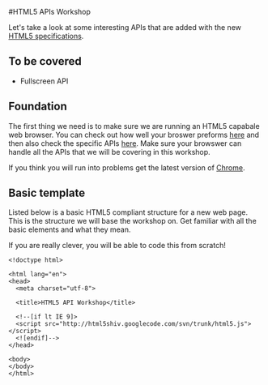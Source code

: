 #HTML5 APIs Workshop

Let's take a look at some interesting APIs that are added with the new [HTML5 specifications](http://www.w3.org/html/wg/drafts/html/master/).

## To be covered

* Fullscreen API

## Foundation

The first thing we need is to make sure we are running an HTML5 capabale web browser. You can check out how well your broswer preforms [here](http://html5test.com/) and then also check the specific APIs [here](http://caniuse.com/). Make sure your browswer can handle all the APIs that we will be covering in this workshop.

If you think you will run into problems get the latest version of [Chrome](http://www.google.com/chrome).

## Basic template

Listed below is a basic HTML5 compliant structure for a new web page. This is the structure we will base the workshop on. Get familiar with all the basic elements and what they mean.

If you are really clever, you will be able to code this from scratch!

    <!doctype html>
    
    <html lang="en">
    <head>
      <meta charset="utf-8">
    
      <title>HTML5 API Workshop</title>
    
      <!--[if lt IE 9]>
      <script src="http://html5shiv.googlecode.com/svn/trunk/html5.js"></script>
      <![endif]-->
    </head>
    
    <body>
    </body>
    </html>
